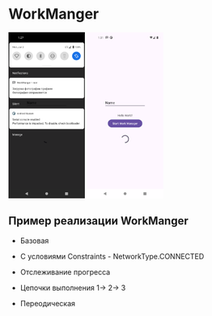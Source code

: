 # WorkManger

<p float="left">
  <img src="./gitDock/1.png" width="30%" />
  <img src="./gitDock/2.png" width="30%" /> 
</p>

## Пример реализации WorkManger

- Базовая

- С условиями Constraints - NetworkType.CONNECTED

- Отслеживание прогресса

- Цепочки выполнения 1-> 2-> 3

- Переодическая
